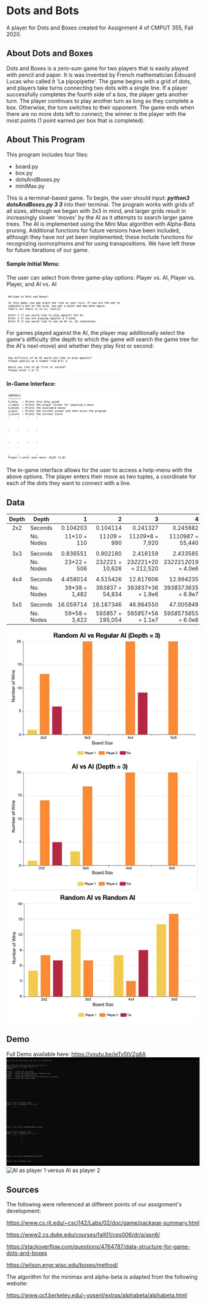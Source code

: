 # Dots and Bots

A player for Dots and Boxes created for Assignment 4 of CMPUT 355, Fall 2020. 

## About Dots and Boxes

Dots and Boxes is a zero-sum game for two players that is easily played with pencil and paper. It is was invented by French mathematician Édouard Lucas who called it 'La pipopipette'. The game begins with a grid of dots, and players take turns connecting two dots with a single line. If a player successfully completes the fourth side of a box, the player gets another turn. The player continues to play another turn as long as they complete a box. Otherwise, the turn switches to their opponent. The game ends when there are no more dots left to connect; the winner is the player with the most points (1 point earned per box that is completed). 

## About This Program

This program includes four files:

- board.py
- box.py
- dotsAndBoxes.py
- miniMax.py

This is a terminal-based game. To begin, the user should input: ***python3 dotsAndBoxes.py 3 3*** into their terminal. The program works with grids of all sizes, although we began with 3x3 in mind, and larger grids result in increasingly slower 'moves' by the AI as it attempts to search larger game trees. The AI is implemented using the Mini Max algorithm with Alpha-Beta pruning. Additional functions for future versions have been included, although they have not yet been implemented; these include functions for recognizing isomorphisms and for using transpositions. We have left these for future iterations of our game.

#### **Sample Initial Menu:**

The user can select from three game-play options: Player vs. AI, Player vs. Player, and AI vs. AI

<img src="https://github.com/christopher-M-Wood/CMPUT355-Assignment4/blob/master/RMimg1.png" alt="RMimg1" style="zoom:50%;" />





For games played against the AI, the player may additionally select the game's difficulty (the depth to which the game will search the game tree for the AI's next-move) and whether they play first or second:

<img src="https://github.com/christopher-M-Wood/CMPUT355-Assignment4/blob/master/RMimg2.png" alt="RMimg2" style="zoom:50%;" />



#### **In-Game Interface:**

<img src="https://github.com/christopher-M-Wood/CMPUT355-Assignment4/blob/master/RMimg3.png" alt="RMimg3" style="zoom:50%;"/>

The in-game interface allows for the user to access a help-menu with the above options. The player enters their move as two tuples, a coordinate for each of the dots they want to connect with a line.

## Data
| Depth | Depth      |               1 |                   2 |                      3 |                        4 |                           5 |
|:-----:|------------|----------------:|--------------------:|-----------------------:|-------------------------:|----------------------------:|
| 2x2   | Seconds    |        0.104203 |            0.104114 |               0.241327 |                 0.245682 |                    1.023649 |
|       |  No. Nodes |     11*10 = 110 |       11*10*9 = 990 |      11*10*9*8 = 7,920 |     11*10*9*8*7 = 55,440 |     11*10*9*8*7*6 = 332,640 |
|       |            |                 |                     |                        |                          |                             |
| 3x3   | Seconds    |        0.836551 |            0.902180 |               2.416159 |                 2.433585 |                   21.347394 |
|       |  No. Nodes |     23*22 = 506 |  23*22*21 = 10,626  |  23*22*21*20 = 212,520 |  23*22*21*20*19 =  4.0e6 |   23*22*21*20*19*18 = 7.2e7 |
|       |            |                 |                     |                        |                          |                             |
| 4x4   | Seconds    |        4.458014 |            4.515426 |              12.817606 |                12.994235 |                  180.560134 |
|       |  No. Nodes |  39*38 =  1,482 |   39*38*37 = 54,834 |    39*38*37*36 = 1.9e6 |   39*38*37*36*35 = 6.9e7 |   39*38*37*36*35*34 = 2.3e9 |
|       |            |                 |                     |                        |                          |                             |
| 5x5   | Seconds    |       16.059714 |           16.187346 |              46.964550 |                47.005949 |                      ------ |
|       |  No. Nodes |   59*58 = 3,422 |  59*58*57 = 195,054 |   59*58*57*56 = 1.1e7  |   59*58*57*56*55 = 6.0e8 |  59*58*57*56*55*54 = 3.2e10 |

<p align="center">
  <img width="520" height="339" src="https://github.com/christopher-M-Wood/CMPUT355-Assignment4/blob/master/Graph1.jpg">
  <img width="520" height="339" src="https://github.com/christopher-M-Wood/CMPUT355-Assignment4/blob/master/Graph2.jpg">
  <img width="520" height="339" src="https://github.com/christopher-M-Wood/CMPUT355-Assignment4/blob/master/Graph3.jpg">
</p>

## Demo
Full Demo available here: https://youtu.be/ieTv5IVZg8A
<br>
<img src="https://github.com/christopher-M-Wood/CMPUT355-Assignment4/blob/master/PvP.gif" alt="Player versus Player Demo" title="Player versus Player Demo"/><br>
<img src="https://github.com/christopher-M-Wood/CMPUT355-Assignment4/blob/master/AIvAI.gif" alt="AI as player 1 versus AI as player 2" title="AI versus AI"/>
## Sources

The following were referenced at different points of our assignment's development:

https://www.cs.rit.edu/~csci142/Labs/02/doc/game/package-summary.html

https://www2.cs.duke.edu/courses/fall01/cps006/dr/a/asn6/

https://stackoverflow.com/questions/4764787/data-structure-for-game-dots-and-boxes

https://wilson.engr.wisc.edu/boxes/method/

 The algorithm for the minimax and alpha-beta is adapted from the following website:

https://www.ocf.berkeley.edu/~yosenl/extras/alphabeta/alphabeta.html
